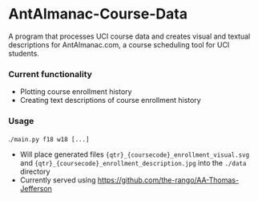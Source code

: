 # AntAlmanac-Course-Data
A program that processes UCI course data and creates visual and textual descriptions for AntAlmanac.com, a course scheduling tool for UCI students.

### Current functionality
- Plotting course enrollment history
- Creating text descriptions of course enrollment history

### Usage
.`/main.py f18 w18 [...]`
- Will place generated files `{qtr}_{coursecode}_enrollment_visual.svg` and `{qtr}_{coursecode}_enrollment_description.jpg` into the `./data` directory
- Currently served using https://github.com/the-rango/AA-Thomas-Jefferson
